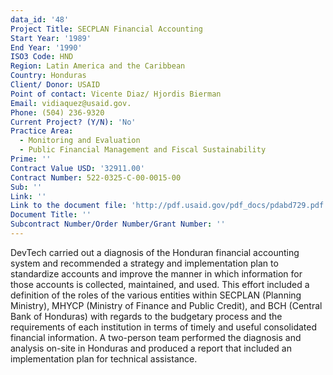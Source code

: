 ```yaml
---
data_id: '48'
Project Title: SECPLAN Financial Accounting
Start Year: '1989'
End Year: '1990'
ISO3 Code: HND
Region: Latin America and the Caribbean
Country: Honduras
Client/ Donor: USAID
Point of contact: Vicente Diaz/ Hjordis Bierman
Email: vidiaquez@usaid.gov.
Phone: (504) 236-9320
Current Project? (Y/N): 'No'
Practice Area:
  - Monitoring and Evaluation
  - Public Financial Management and Fiscal Sustainability
Prime: ''
Contract Value USD: '32911.00'
Contract Number: 522-0325-C-00-0015-00
Sub: ''
Link: ''
Link to the document file: 'http://pdf.usaid.gov/pdf_docs/pdabd729.pdf'
Document Title: ''
Subcontract Number/Order Number/Grant Number: ''
---
```

DevTech carried out a diagnosis of the Honduran financial accounting system and recommended a strategy and implementation plan to standardize accounts and improve the manner in which information for those accounts is collected, maintained, and used. This effort included a definition of the roles of the various entities within SECPLAN (Planning Ministry), MHYCP (Ministry of Finance and Public Credit), and BCH (Central Bank of Honduras) with regards to the budgetary process and the requirements of each institution in terms of timely and useful consolidated financial information. A two-person team performed the diagnosis and analysis on-site in Honduras and produced a report that included an implementation plan for technical assistance.